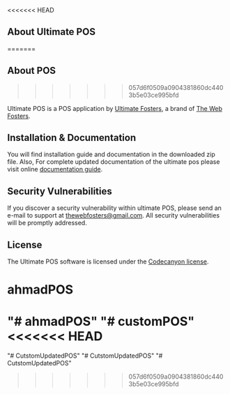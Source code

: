 <<<<<<< HEAD
## About Ultimate POS
=======
## About  POS
>>>>>>> 057d6f0509a0904381860dc4403b5e03ce995bfd

Ultimate POS is a POS application by [Ultimate Fosters](http://ultimatefosters.com), a brand of [The Web Fosters](http://thewebfosters.com).

## Installation & Documentation
You will find installation guide and documentation in the downloaded zip file.
Also, For complete updated documentation of the ultimate pos please visit online [documentation guide](http://ultimatefosters.com/ultimate-pos/).

## Security Vulnerabilities

If you discover a security vulnerability within ultimate POS, please send an e-mail to support at thewebfosters@gmail.com. All security vulnerabilities will be promptly addressed.

## License

The Ultimate POS software is licensed under the [Codecanyon license](https://codecanyon.net/licenses/standard).
# ahmadPOS
"# ahmadPOS" 
"# customPOS" 
<<<<<<< HEAD
=======
"# CutstomUpdatedPOS" 
"# CutstomUpdatedPOS" 
"# CutstomUpdatedPOS" 
>>>>>>> 057d6f0509a0904381860dc4403b5e03ce995bfd
